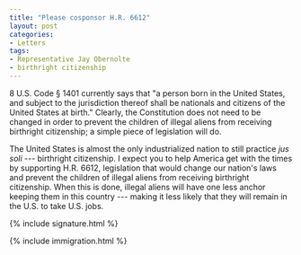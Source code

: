 ```yaml
---
title: "Please cosponsor H.R. 6612"
layout: post
categories:
- Letters
tags:
- Representative Jay Obernolte
- birthright citizenship
---
```


8 U.S. Code § 1401 currently says that "a person born in the United States, and subject to the jurisdiction thereof shall be nationals and citizens of the United States at birth." Clearly, the Constitution does not need to be changed in order to prevent the children of illegal aliens from receiving birthright citizenship; a simple piece of legislation will do.

The United States is almost the only industrialized nation to still practice *jus soli* --- birthright citizenship. I expect you to help America get with the times by supporting H.R. 6612, legislation that would change our nation's laws and prevent the children of illegal aliens from receiving birthright citizenship. When this is done, illegal aliens will have one less anchor keeping them in this country --- making it less likely that they will remain in the U.S. to take U.S. jobs.

{% include signature.html %}

{% include immigration.html %}
